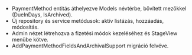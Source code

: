 - PaymentMethod entitás áthelyezve Models névtérbe, bővített mezőkkel (DueInDays, IsArchived).
- Új repository és service metódusok: aktív listázás, hozzáadás, módosítás.
- Admin nézet létrehozva a fizetési módok kezeléséhez és StageView menübe kötve.
- AddPaymentMethodFieldsAndArchivalSupport migráció felvéve.
